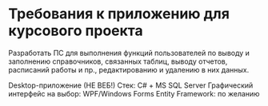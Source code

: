 # Требования к приложению для курсового проекта

Разработать ПС для выполнения функций пользователей по выводу и заполнению справочников, 
связанных таблиц, выводу отчетов, расписаний работы и пр., редактированию и удалению в них данных.

Desktop-приложение (НЕ ВЕБ!)
Стек: C# + MS SQL Server
Графический интерфейс на выбор: WPF/Windows Forms
Entity Framework: по желанию
